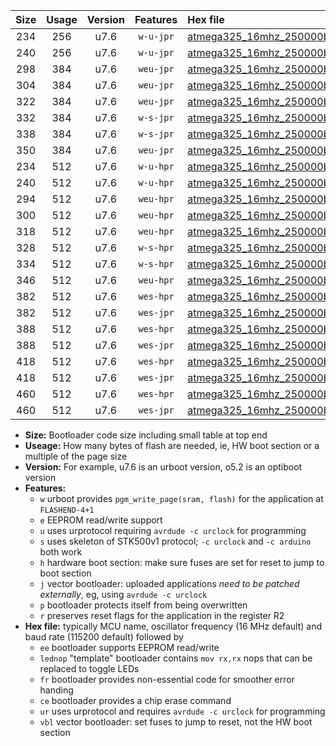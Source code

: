 |Size|Usage|Version|Features|Hex file|
|:-:|:-:|:-:|:-:|:--|
|234|256|u7.6|`w-u-jpr`|[atmega325_16mhz_250000bps_ur_vbl.hex](https://raw.githubusercontent.com/stefanrueger/urboot/main/bootloaders/atmega325/fcpu_16mhz/250000_bps/atmega325_16mhz_250000bps_ur_vbl.hex)|
|240|256|u7.6|`w-u-jpr`|[atmega325_16mhz_250000bps_lednop_ur_vbl.hex](https://raw.githubusercontent.com/stefanrueger/urboot/main/bootloaders/atmega325/fcpu_16mhz/250000_bps/atmega325_16mhz_250000bps_lednop_ur_vbl.hex)|
|298|384|u7.6|`weu-jpr`|[atmega325_16mhz_250000bps_ee_ur_vbl.hex](https://raw.githubusercontent.com/stefanrueger/urboot/main/bootloaders/atmega325/fcpu_16mhz/250000_bps/atmega325_16mhz_250000bps_ee_ur_vbl.hex)|
|304|384|u7.6|`weu-jpr`|[atmega325_16mhz_250000bps_ee_lednop_ur_vbl.hex](https://raw.githubusercontent.com/stefanrueger/urboot/main/bootloaders/atmega325/fcpu_16mhz/250000_bps/atmega325_16mhz_250000bps_ee_lednop_ur_vbl.hex)|
|322|384|u7.6|`weu-jpr`|[atmega325_16mhz_250000bps_ee_lednop_fr_ur_vbl.hex](https://raw.githubusercontent.com/stefanrueger/urboot/main/bootloaders/atmega325/fcpu_16mhz/250000_bps/atmega325_16mhz_250000bps_ee_lednop_fr_ur_vbl.hex)|
|332|384|u7.6|`w-s-jpr`|[atmega325_16mhz_250000bps_vbl.hex](https://raw.githubusercontent.com/stefanrueger/urboot/main/bootloaders/atmega325/fcpu_16mhz/250000_bps/atmega325_16mhz_250000bps_vbl.hex)|
|338|384|u7.6|`w-s-jpr`|[atmega325_16mhz_250000bps_lednop_vbl.hex](https://raw.githubusercontent.com/stefanrueger/urboot/main/bootloaders/atmega325/fcpu_16mhz/250000_bps/atmega325_16mhz_250000bps_lednop_vbl.hex)|
|350|384|u7.6|`weu-jpr`|[atmega325_16mhz_250000bps_ee_lednop_fr_ce_ur_vbl.hex](https://raw.githubusercontent.com/stefanrueger/urboot/main/bootloaders/atmega325/fcpu_16mhz/250000_bps/atmega325_16mhz_250000bps_ee_lednop_fr_ce_ur_vbl.hex)|
|234|512|u7.6|`w-u-hpr`|[atmega325_16mhz_250000bps_ur.hex](https://raw.githubusercontent.com/stefanrueger/urboot/main/bootloaders/atmega325/fcpu_16mhz/250000_bps/atmega325_16mhz_250000bps_ur.hex)|
|240|512|u7.6|`w-u-hpr`|[atmega325_16mhz_250000bps_lednop_ur.hex](https://raw.githubusercontent.com/stefanrueger/urboot/main/bootloaders/atmega325/fcpu_16mhz/250000_bps/atmega325_16mhz_250000bps_lednop_ur.hex)|
|294|512|u7.6|`weu-hpr`|[atmega325_16mhz_250000bps_ee_ur.hex](https://raw.githubusercontent.com/stefanrueger/urboot/main/bootloaders/atmega325/fcpu_16mhz/250000_bps/atmega325_16mhz_250000bps_ee_ur.hex)|
|300|512|u7.6|`weu-hpr`|[atmega325_16mhz_250000bps_ee_lednop_ur.hex](https://raw.githubusercontent.com/stefanrueger/urboot/main/bootloaders/atmega325/fcpu_16mhz/250000_bps/atmega325_16mhz_250000bps_ee_lednop_ur.hex)|
|318|512|u7.6|`weu-hpr`|[atmega325_16mhz_250000bps_ee_lednop_fr_ur.hex](https://raw.githubusercontent.com/stefanrueger/urboot/main/bootloaders/atmega325/fcpu_16mhz/250000_bps/atmega325_16mhz_250000bps_ee_lednop_fr_ur.hex)|
|328|512|u7.6|`w-s-hpr`|[atmega325_16mhz_250000bps.hex](https://raw.githubusercontent.com/stefanrueger/urboot/main/bootloaders/atmega325/fcpu_16mhz/250000_bps/atmega325_16mhz_250000bps.hex)|
|334|512|u7.6|`w-s-hpr`|[atmega325_16mhz_250000bps_lednop.hex](https://raw.githubusercontent.com/stefanrueger/urboot/main/bootloaders/atmega325/fcpu_16mhz/250000_bps/atmega325_16mhz_250000bps_lednop.hex)|
|346|512|u7.6|`weu-hpr`|[atmega325_16mhz_250000bps_ee_lednop_fr_ce_ur.hex](https://raw.githubusercontent.com/stefanrueger/urboot/main/bootloaders/atmega325/fcpu_16mhz/250000_bps/atmega325_16mhz_250000bps_ee_lednop_fr_ce_ur.hex)|
|382|512|u7.6|`wes-hpr`|[atmega325_16mhz_250000bps_ee.hex](https://raw.githubusercontent.com/stefanrueger/urboot/main/bootloaders/atmega325/fcpu_16mhz/250000_bps/atmega325_16mhz_250000bps_ee.hex)|
|382|512|u7.6|`wes-jpr`|[atmega325_16mhz_250000bps_ee_vbl.hex](https://raw.githubusercontent.com/stefanrueger/urboot/main/bootloaders/atmega325/fcpu_16mhz/250000_bps/atmega325_16mhz_250000bps_ee_vbl.hex)|
|388|512|u7.6|`wes-hpr`|[atmega325_16mhz_250000bps_ee_lednop.hex](https://raw.githubusercontent.com/stefanrueger/urboot/main/bootloaders/atmega325/fcpu_16mhz/250000_bps/atmega325_16mhz_250000bps_ee_lednop.hex)|
|388|512|u7.6|`wes-jpr`|[atmega325_16mhz_250000bps_ee_lednop_vbl.hex](https://raw.githubusercontent.com/stefanrueger/urboot/main/bootloaders/atmega325/fcpu_16mhz/250000_bps/atmega325_16mhz_250000bps_ee_lednop_vbl.hex)|
|418|512|u7.6|`wes-hpr`|[atmega325_16mhz_250000bps_ee_lednop_fr.hex](https://raw.githubusercontent.com/stefanrueger/urboot/main/bootloaders/atmega325/fcpu_16mhz/250000_bps/atmega325_16mhz_250000bps_ee_lednop_fr.hex)|
|418|512|u7.6|`wes-jpr`|[atmega325_16mhz_250000bps_ee_lednop_fr_vbl.hex](https://raw.githubusercontent.com/stefanrueger/urboot/main/bootloaders/atmega325/fcpu_16mhz/250000_bps/atmega325_16mhz_250000bps_ee_lednop_fr_vbl.hex)|
|460|512|u7.6|`wes-hpr`|[atmega325_16mhz_250000bps_ee_lednop_fr_ce.hex](https://raw.githubusercontent.com/stefanrueger/urboot/main/bootloaders/atmega325/fcpu_16mhz/250000_bps/atmega325_16mhz_250000bps_ee_lednop_fr_ce.hex)|
|460|512|u7.6|`wes-jpr`|[atmega325_16mhz_250000bps_ee_lednop_fr_ce_vbl.hex](https://raw.githubusercontent.com/stefanrueger/urboot/main/bootloaders/atmega325/fcpu_16mhz/250000_bps/atmega325_16mhz_250000bps_ee_lednop_fr_ce_vbl.hex)|

- **Size:** Bootloader code size including small table at top end
- **Useage:** How many bytes of flash are needed, ie, HW boot section or a multiple of the page size
- **Version:** For example, u7.6 is an urboot version, o5.2 is an optiboot version
- **Features:**
  + `w` urboot provides `pgm_write_page(sram, flash)` for the application at `FLASHEND-4+1`
  + `e` EEPROM read/write support
  + `u` uses urprotocol requiring `avrdude -c urclock` for programming
  + `s` uses skeleton of STK500v1 protocol; `-c urclock` and `-c arduino` both work
  + `h` hardware boot section: make sure fuses are set for reset to jump to boot section
  + `j` vector bootloader: uploaded applications *need to be patched externally*, eg, using `avrdude -c urclock`
  + `p` bootloader protects itself from being overwritten
  + `r` preserves reset flags for the application in the register R2
- **Hex file:** typically MCU name, oscillator frequency (16 MHz default) and baud rate (115200 default) followed by
  + `ee` bootloader supports EEPROM read/write
  + `lednop` "template" bootloader contains `mov rx,rx` nops that can be replaced to toggle LEDs
  + `fr` bootloader provides non-essential code for smoother error handing
  + `ce` bootloader provides a chip erase command
  + `ur` uses urprotocol and requires `avrdude -c urclock` for programming
  + `vbl` vector bootloader: set fuses to jump to reset, not the HW boot section
